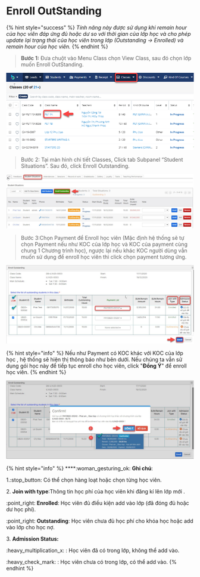 # Enroll OutStanding

{% hint style="success" %}
_Tính năng này được sử dụng khi  remain hour của học viên đáp ứng đủ hoặc dư so với thời gian của lớp học và cho phép update lại trạng thái của học viên trong lớp (Outstanding -> Enrolled) và remain hour của học viên._&#x20;
{% endhint %}

> **Bước 1:** Đưa chuột vào Menu Class chọn View Class, sau đó chọn lớp muốn Enroll OutStanding.

![](<../../.gitbook/assets/image (99).png>)

> Bước 2: Tại màn hình chi tiết Classes, Click tab Subpanel “Student Situations”. Sau đó, click Enroll Outstanding.

![](../../.gitbook/assets/7.jpg)

> Bước 3:Chọn Payment để Enroll học viên (Mặc định hệ thống sẽ tự chọn Payment nếu như KOC của lớp học và KOC của payment cùng chung 1 Chương trình học), ngược lại nếu khác KOC người dùng vẫn muốn sử dụng để enroll học viên thì click chọn payment tương ứng.

![](../../.gitbook/assets/6.jpg)

{% hint style="info" %}
Nếu như Payment có KOC khác với KOC của lớp học , hệ thống sẽ hiện thị thông báo như bên dưới. Nếu chúng ta vẫn sử dụng gói học này để tiếp tục enroll cho học viên, click "**Đồng Ý**" để enroll học viên.
{% endhint %}

![](../../.gitbook/assets/8.jpg)

{% hint style="info" %}
****:woman\_gesturing\_ok: **Ghi chú**:

1.:stop\_button: Có thể chọn hàng loạt hoặc chọn từng học viên.

2\. **Join with type**:Thông tin học phí của học viên khi đăng kí lên lớp mới .

:point\_right: **Enrolled**: Học viên đủ điều kiện add vào lớp (đã đóng đủ hoặc dư học phí).

:point\_right: **Outstanding**: Học viên chưa đủ học phí cho khóa học hoặc add vào lớp cho học nợ.

3\. **Admission Status:**&#x20;

&#x20;:heavy\_multiplication\_x: : Học viên đã có trong lớp, không thể add vào.

:heavy\_check\_mark: : Học viên chưa có trong lớp, có thể add vào.
{% endhint %}
